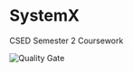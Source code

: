 # SystemX
CSED Semester 2 Coursework

![Quality Gate](https://sonarcloud.io/api/project_badges/quality_gate?project=ac.uk.bath.csedgroup2%3Asystemx)
